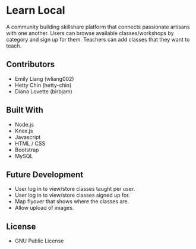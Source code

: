 # Learn Local
A community building skillshare platform that connects passionate artisans with one another.
Users can browse available classes/workshops by category and sign up for them. Teachers can add classes that they want to teach.

## Contributors
- Emily Liang (wliang002)
- Hetty Chin (hetty-chin)
- Diana Lovette (birbjam)

## Built With
- Node.js
- Knex.js
- Javascript
- HTML / CSS
- Bootstrap
- MySQL

## Future Development
- User log in to view/store classes taught per user.
- User log in to view/store classes signed up for.
- Map flyover that shows where the classes are.
- Allow upload of images.

## License
- GNU Public License